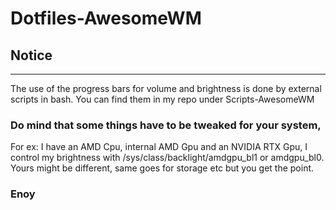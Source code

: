 # Dotfiles-AwesomeWM

## Notice
-------------------------------------------------------------------------------
The use of the progress bars for volume and brightness is done by external scripts in bash.
You can find them in my repo under Scripts-AwesomeWM

### Do mind that some things have to be tweaked for your system,

For ex:
I have an AMD Cpu, internal AMD Gpu and an NVIDIA RTX Gpu,
I control my brightness with /sys/class/backlight/amdgpu_bl1 or amdgpu_bl0.
Yours might be different, same goes for storage etc but you get the point.

### Enoy
